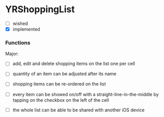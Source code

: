 # YRShoppingList

- [ ] wished
- [X] implemented

### Functions
Major:
- [ ] add, edit and delete shopping items on the list one per cell
- [ ] quantity of an item can be adjusted after its name
- [ ] shopping items can be re-ordered on the list
- [ ] every item can be showed on/off with a straight-line-in-the-middle by tapping on the checkbox on the left of the cell
- [ ] the whole list can be able to be shared with another iOS device


